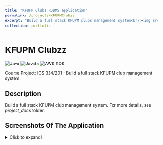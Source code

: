 ```yaml
---
title: "KFUPM Clubs RDBMS application"
permalink: /projects/KFUPMClubzz
excerpt: "Build a full stack KFUPM clubs management system<br/><img src='readme_res/Snap1.png'>"
collection: portfolio
---
```


# KFUPM Clubzz
  ![Java](https://img.shields.io/badge/Java-5181b8?style=flat&logo=java&logoColor=white)
  ![Javafx](https://img.shields.io/badge/Javafx-orange?style=flat)
  ![AWS RDS](https://img.shields.io/badge/-AWS_RDS-f0806c?style=flat)
  
  Course Project: ICS 324/201 - Build a full stack KFUPM club management system.

## Description
   Build a full stack KFUPM club management system. For more details, see *project_docs* folder.

## Screenshots Of The Application
<details>
  <summary>Click to expand!</summary>
<img src="/readme_res/Snap1.png" width="400"/><img src="/readme_res/Snap2.png" width="400"/>

<img src="/readme_res/Snap3.png" width="400"/> <img src="/readme_res/Snap4.png" width="400"/> 

<img src="/readme_res/Snap5.png" width="400"/><img src="/readme_res/Snap6.png" width="400"/>

<img src="/readme_res/Snap7.png" width="400"/> <img src="/readme_res/Snap8.png" width="400"/> 

<img src="/readme_res/Snap9.png" width="400"/> <img src="/readme_res/Snap10.png" width="400"/> 
</details>





